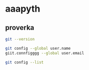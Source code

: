 # aaapyth

## proverka
```bash
git --version
```

```bash
git config --global user.name
giit.connfigggg --global user.email
```

```bash
git config --list

```
